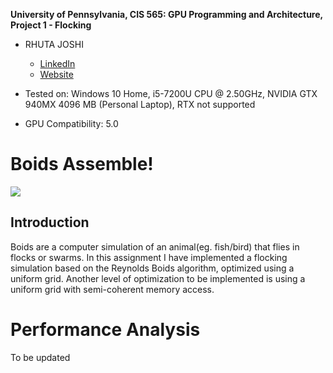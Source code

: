 **University of Pennsylvania, CIS 565: GPU Programming and Architecture,
Project 1 - Flocking**

* RHUTA JOSHI
  * [LinkedIn](https://www.linkedin.com/in/rcj9719/)
  * [Website](https://sites.google.com/view/rhuta-joshi)

* Tested on: Windows 10 Home, i5-7200U CPU @ 2.50GHz, NVIDIA GTX 940MX 4096 MB (Personal Laptop), RTX not supported
* GPU Compatibility: 5.0

# Boids Assemble! #

![](images/50k_default.gif)

## Introduction

Boids are a computer simulation of an animal(eg. fish/bird) that flies in flocks or swarms.
In this assignment I have implemented a flocking simulation based on the Reynolds Boids algorithm, optimized using a uniform grid. Another level of optimization to be implemented is using a uniform grid with semi-coherent memory access.

# Performance Analysis #

To be updated
